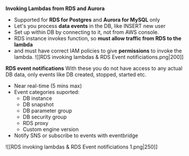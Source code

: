 
**Invoking Lambdas from RDS and Aurora**
- Supported for **RDS for Postgres** and **Aurora for MySQL** only
- Let's you process **data events** in the DB, like INSERT new user
- Set up within DB by connecting to it, not from AWS console.
- RDS instance invokes function, so **must allow traffic from RDS to the lambda**
- and must have correct IAM policies to give **permissions** to invoke the lambda.
![[RDS invoking lambdas & RDS Event notificiations.png|200]]

**RDS event notifications**
With these you do not have access to any actual DB data, only events like DB created, stopped, started etc.
- Near real-time (5 mins max)
- Event categories suported:
	- DB instance
	- DB snapshot
	- DB parameter group
	- DB security group
	- RDS proxy
	- Custom engine version
- Notify SNS or subscribe to events with eventbridge

![[RDS invoking lambdas & RDS Event notificiations 1.png|250]]